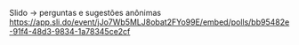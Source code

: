 Slido -> perguntas e sugestões anônimas
https://app.sli.do/event/jJo7Wb5MLJ8obat2FYo99E/embed/polls/bb95482e-91f4-48d3-9834-1a78345ce2cf
